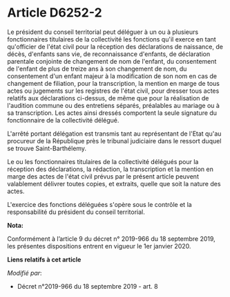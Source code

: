 # Article D6252-2

Le président du conseil territorial peut déléguer à un ou à plusieurs fonctionnaires titulaires de la collectivité les
fonctions qu'il exerce en tant qu'officier de l'état civil pour la réception des déclarations de naissance, de décès,
d'enfants sans vie, de reconnaissance d'enfants, de déclaration parentale conjointe de changement de nom de l'enfant, du
consentement de l'enfant de plus de treize ans à son changement de nom, du consentement d'un enfant majeur à la modification
de son nom en cas de changement de filiation, pour la transcription, la mention en marge de tous actes ou jugements sur les
registres de l'état civil, pour dresser tous actes relatifs aux déclarations ci-dessus, de même que pour la réalisation de
l'audition commune ou des entretiens séparés, préalables au mariage ou à sa transcription. Les actes ainsi dressés comportent
la seule signature du fonctionnaire de la collectivité délégué. 

L'arrêté portant délégation est transmis tant au représentant de l'Etat qu'au procureur de la République près le   tribunal
judiciaire dans le ressort duquel se trouve Saint-Barthélemy. 

Le ou les fonctionnaires titulaires de la collectivité délégués pour la réception des déclarations, la rédaction, la
transcription et la mention en marge des actes de l'état civil prévus par le présent article peuvent valablement délivrer
toutes copies, et extraits, quelle que soit la nature des actes. 

L'exercice des fonctions déléguées s'opère sous le contrôle et la responsabilité du président du conseil territorial.

**Nota:**

Conformément à l’article 9 du décret n° 2019-966 du 18 septembre 2019, les présentes dispositions entrent en vigueur le 1er
janvier 2020.

**Liens relatifs à cet article**

_Modifié par_:

  - Décret n°2019-966 du 18 septembre 2019 - art. 8

